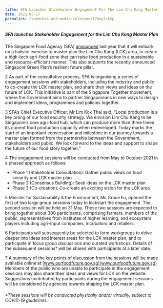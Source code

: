 ```yaml
---
title: SFA Launches Stakeholder Engagement For The Lim Chu Kang Master Plan
date: 2021-05-17
permalink: /speeches-and-media-releases/17maylckmp
---
```

##### SFA launches Stakeholder Engagement for the Lim Chu Kang Master Plan

The Singapore Food Agency (SFA) [announced](https://www.sfa.gov.sg/docs/default-source/default-document-library/master-plan-exercise-to-transform-lim-chu-kang-into-a-high-tech-agri-food-cluster.pdf) last year that it will embark on a holistic exercise to master plan the Lim Chu Kang (LCK) area, to create a high-tech agri-food zone that can raise food production in a sustainable and resource-efficient manner. This also supports the recently announced Singapore Green Plan’s resilient future pillar.

2 As part of the consultative process, SFA is organising a series of engagement sessions with stakeholders, including the industry and public to co-create the LCK master plan, and share their views and ideas on the future of LCK. This initiative is part of the Singapore Together movement, where the Government aims to partner Singaporeans in new ways to
design and implement ideas, programmes and policies together.

3 SFA’s Chief Executive Officer, Mr Lim Kok Thai said, “Local production is a key prong of our food security strategy. We envision Lim Chu Kang to be Singapore’s core agri-food hub,
which can produce more than three times its current food production capacity when redeveloped. Today marks the start of an important conversation and milestone in our journey
towards a master plan formed from the partnership between the Government, stakeholders and public. We look forward to the ideas and support to shape the future of our food story
together.”

4 The engagement sessions will be conducted from May to October 2021 in a phased approach as follows:
* Phase 1 (Stakeholder Consultation): Gather public views on food security and LCK master plan
* Phase 2 (Consensus Building): Seek ideas on the LCK master plan
* Phase 3 (Co-creation): Co-create an exciting vision for the LCK area

5 Minister for Sustainability & the Environment, Ms Grace Fu, opened the first of two large group sessions today to kickstart the engagement. The second session will be held on 31 May. These two sessions are expected to bring together about 300 participants, comprising farmers, members of the public, representatives from institutes of higher learning, and ecosystem players including agri-input companies, incubators and retailers. 

6 Participants will subsequently be selected to form workgroups to delve deeper into ideas and interest areas for the LCK master plan, and to participate in focus group discussions and curated workshops. Details of the subsequent sessions* will be shared with participants at a later date.

7 A summary of the key points of discussion from the sessions will be made available online at [www.ourfoodfuture.gov.sg](www.ourfoodfuture.gov.sg) Members of the public who are unable to participate in the engagement sessions may also share their ideas and views for LCK on the website. Suggestions contributed by participants during the engagement sessions will be considered
by agencies towards shaping the LCK master plan.

###### *These sessions will be conducted physically and/or virtually, subject to COVID-19 guidelines.